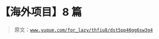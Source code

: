 # 【海外项目】8 篇

> 原文：[`www.yuque.com/for_lazy/thfiu8/dst5pp46gg6sw3g4`](https://www.yuque.com/for_lazy/thfiu8/dst5pp46gg6sw3g4)

